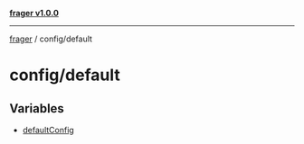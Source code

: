 [**frager v1.0.0**](../../README.md)

***

[frager](../../modules.md) / config/default

# config/default

## Variables

- [defaultConfig](variables/defaultConfig.md)
